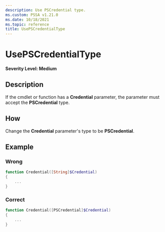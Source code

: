 ```yaml
---
description: Use PSCredential type.
ms.custom: PSSA v1.21.0
ms.date: 10/18/2021
ms.topic: reference
title: UsePSCredentialType
---
```

# UsePSCredentialType

**Severity Level: Medium**

## Description

If the cmdlet or function has a **Credential** parameter, the parameter must accept the
**PSCredential** type.

## How

Change the **Credential** parameter's type to be **PSCredential**.

## Example

### Wrong

```powershell
function Credential([String]$Credential)
{
    ...
}
```

### Correct

```powershell
function Credential([PSCredential]$Credential)
{
    ...
}
```
